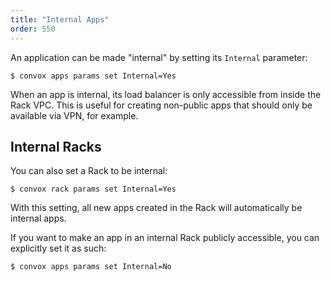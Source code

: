 ```yaml
---
title: "Internal Apps"
order: 550
---
```


An application can be made "internal" by setting its `Internal` parameter:

```
$ convox apps params set Internal=Yes
```

When an app is internal, its load balancer is only accessible from inside the Rack VPC. This is useful for creating non-public apps that should only be available via VPN, for example.

## Internal Racks

You can also set a Rack to be internal:

```
$ convox rack params set Internal=Yes
```

With this setting, all new apps created in the Rack will automatically be internal apps.

If you want to make an app in an internal Rack publicly accessible, you can explicitly set it as such:

```
$ convox apps params set Internal=No
```
